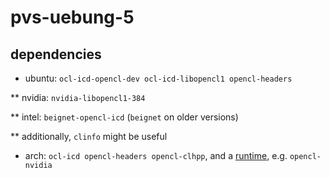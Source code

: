 # pvs-uebung-5

## dependencies

* ubuntu: `ocl-icd-opencl-dev ocl-icd-libopencl1 opencl-headers`

** nvidia: `nvidia-libopencl1-384`

** intel: `beignet-opencl-icd` (`beignet` on older versions)

** additionally, `clinfo` might be useful

* arch: `ocl-icd opencl-headers opencl-clhpp`, and a
[runtime](https://wiki.archlinux.org/index.php/GPGPU#OpenCL_Runtime),
e.g. `opencl-nvidia`
